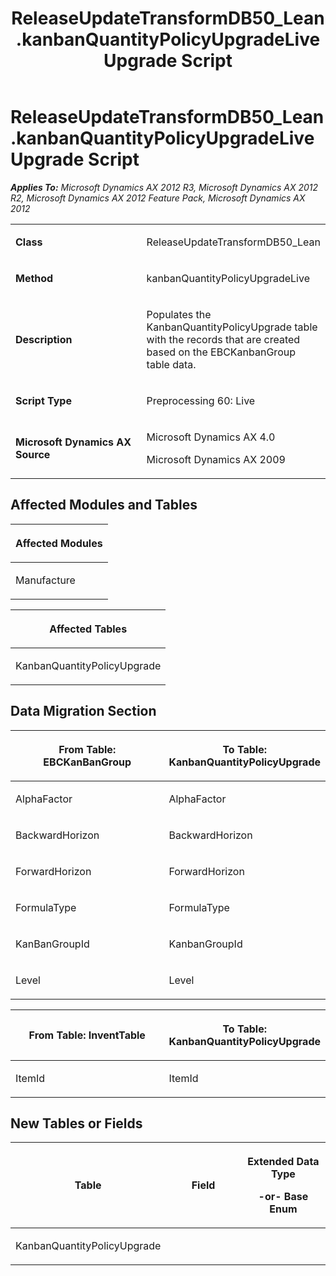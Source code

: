 ﻿---
title: ReleaseUpdateTransformDB50_Lean.kanbanQuantityPolicyUpgradeLive Upgrade Script
TOCTitle: ReleaseUpdateTransformDB50_Lean.kanbanQuantityPolicyUpgradeLive Upgrade Script
ms:assetid: afb90198-19e3-6ed7-8728-b0c79275b44a
ms:mtpsurl: https://msdn.microsoft.com/en-us/library/JJ686587(v=AX.60)
ms:contentKeyID: 49710541
ms.date: 05/18/2015
mtps_version: v=AX.60
---

# ReleaseUpdateTransformDB50\_Lean.kanbanQuantityPolicyUpgradeLive Upgrade Script 


_**Applies To:** Microsoft Dynamics AX 2012 R3, Microsoft Dynamics AX 2012 R2, Microsoft Dynamics AX 2012 Feature Pack, Microsoft Dynamics AX 2012_

<table>
<colgroup>
<col style="width: 50%" />
<col style="width: 50%" />
</colgroup>
<tbody>
<tr class="odd">
<td><p><strong>Class</strong></p></td>
<td><p>ReleaseUpdateTransformDB50_Lean</p></td>
</tr>
<tr class="even">
<td><p><strong>Method</strong></p></td>
<td><p>kanbanQuantityPolicyUpgradeLive</p></td>
</tr>
<tr class="odd">
<td><p><strong>Description</strong></p></td>
<td><p>Populates the KanbanQuantityPolicyUpgrade table with the records that are created based on the EBCKanbanGroup table data.</p></td>
</tr>
<tr class="even">
<td><p><strong>Script Type</strong></p></td>
<td><p>Preprocessing 60: Live</p></td>
</tr>
<tr class="odd">
<td><p><strong>Microsoft Dynamics AX Source</strong></p></td>
<td><p>Microsoft Dynamics AX 4.0</p>
<p>Microsoft Dynamics AX 2009</p></td>
</tr>
</tbody>
</table>


## Affected Modules and Tables

<table>
<colgroup>
<col style="width: 100%" />
</colgroup>
<thead>
<tr class="header">
<th><p>Affected Modules</p></th>
</tr>
</thead>
<tbody>
<tr class="odd">
<td><p>Manufacture</p></td>
</tr>
</tbody>
</table>


<table>
<colgroup>
<col style="width: 100%" />
</colgroup>
<thead>
<tr class="header">
<th><p>Affected Tables</p></th>
</tr>
</thead>
<tbody>
<tr class="odd">
<td><p>KanbanQuantityPolicyUpgrade</p></td>
</tr>
</tbody>
</table>


## Data Migration Section

<table>
<colgroup>
<col style="width: 50%" />
<col style="width: 50%" />
</colgroup>
<thead>
<tr class="header">
<th><p>From Table: EBCKanBanGroup</p></th>
<th><p>To Table: KanbanQuantityPolicyUpgrade</p></th>
</tr>
</thead>
<tbody>
<tr class="odd">
<td><p>AlphaFactor</p></td>
<td><p>AlphaFactor</p></td>
</tr>
<tr class="even">
<td><p>BackwardHorizon</p></td>
<td><p>BackwardHorizon</p></td>
</tr>
<tr class="odd">
<td><p>ForwardHorizon</p></td>
<td><p>ForwardHorizon</p></td>
</tr>
<tr class="even">
<td><p>FormulaType</p></td>
<td><p>FormulaType</p></td>
</tr>
<tr class="odd">
<td><p>KanBanGroupId</p></td>
<td><p>KanbanGroupId</p></td>
</tr>
<tr class="even">
<td><p>Level</p></td>
<td><p>Level</p></td>
</tr>
</tbody>
</table>


<table>
<colgroup>
<col style="width: 50%" />
<col style="width: 50%" />
</colgroup>
<thead>
<tr class="header">
<th><p>From Table: InventTable</p></th>
<th><p>To Table: KanbanQuantityPolicyUpgrade</p></th>
</tr>
</thead>
<tbody>
<tr class="odd">
<td><p>ItemId</p></td>
<td><p>ItemId</p></td>
</tr>
</tbody>
</table>


## New Tables or Fields

<table>
<colgroup>
<col style="width: 33%" />
<col style="width: 33%" />
<col style="width: 33%" />
</colgroup>
<thead>
<tr class="header">
<th><p>Table</p></th>
<th><p>Field</p></th>
<th><p>Extended Data Type</p>
<p>-or- Base Enum</p></th>
</tr>
</thead>
<tbody>
<tr class="odd">
<td><p>KanbanQuantityPolicyUpgrade</p></td>
<td><p></p></td>
<td><p></p></td>
</tr>
</tbody>
</table>

  


